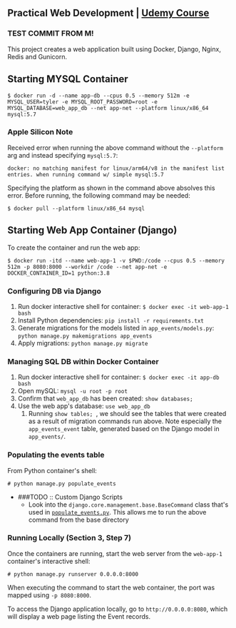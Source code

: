 ## Practical Web Development | [Udemy Course](https://www.udemy.com/course/practical-web-development-with-docker-django-nginx-redis/)

### TEST COMMIT FROM M!

This project creates a web application built using Docker, Django, Nginx, Redis and Gunicorn.

## Starting MYSQL Container ###

```
$ docker run -d --name app-db --cpus 0.5 --memory 512m -e MYSQL_USER=tyler -e MYSQL_ROOT_PASSWORD=root -e MYSQL_DATABASE=web_app_db --net app-net --platform linux/x86_64 mysql:5.7 
```

### Apple Silicon Note  
Received error when running the above command without the `--platform` arg and instead specifying `mysql:5.7`: 

``` 
docker: no matching manifest for linux/arm64/v8 in the manifest list entries. when running command w/ simple mysql:5.7
```

Specifying the platform as shown in the command above absolves this error. Before running, the following command may be needed:

``` 
$ docker pull --platform linux/x86_64 mysql 
```

## Starting Web App Container (Django)

To create the container and run the web app:

```
$ docker run -itd --name web-app-1 -v $PWD:/code --cpus 0.5 --memory 512m -p 8080:8000 --workdir /code --net app-net -e DOCKER_CONTAINER_ID=1 python:3.8
```

### Configuring DB via Django
1. Run docker interactive shell for container: ` $ docker exec -it web-app-1 bash `
2. Install Python dependencies: ` pip install -r requirements.txt `
3. Generate migrations for the models listed in `app_events/models.py`: ` python manage.py makemigrations app_events `
4. Apply migrations: ` python manage.py migrate `

### Managing SQL DB within Docker Container
1. Run docker interactive shell for container: ` $ docker exec -it app-db bash `
2. Open mySQL: ` mysql -u root -p root `
3. Confirm that `web_app_db` has been created: ` show databases; `
4. Use the web app's database: ` use web_app_db `
    1. Running `show tables; `, we should see the tables that were created as a result of migration commands run above. Note especially the `app_events_event` table, generated based on the Django model in `app_events/`.
   
### Populating the events table
From Python container's shell:

```
# python manage.py populate_events 
```

- ###TODO :: Custom Django Scripts
   - Look into the `django.core.management.base.BaseCommand` class that's used in [`populate_events.py`](app_events/management/commands/populate_events.py). This allows me to run the above command from the base directory
    
### Running Locally (Section 3, Step 7)
Once the containers are running, start the web server from the `web-app-1` container's interactive shell:

``` 
# python manage.py runserver 0.0.0.0:8000
```

When executing the command to start the web container, the port was mapped using ` -p 8080:8000 `.

To access the Django application locally, go to `http://0.0.0.0:8080`, which will display a web page listing the Event records.
